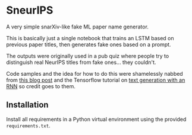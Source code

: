 # SneurIPS

A very simple snarXiv-like fake ML paper name generator. 

This is basically just a single notebook that trains an LSTM based on previous paper titles,
then generates fake ones based on a prompt.

The outputs were originally used in a pub quiz where people try to distinguish real NeurIPS titles from fake ones... they couldn't.

Code samples and the idea for how to do this were shamelessly nabbed from
[this blog post](https://towardsdatascience.com/generating-scientific-papers-titles-using-machine-learning-98c8c9bc637e)
and the Tensorflow tutorial on [text generation with an RNN](https://www.tensorflow.org/text/tutorials/text_generation) so
credit goes to them.

## Installation

Install all requirements in a Python virtual environment using the provided `requirements.txt`.
